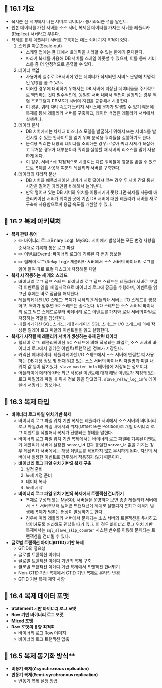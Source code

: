 ## 🦅 16.1 개요
* 복제는 한 서버에서 다른 서버로 데이터가 동기화되는 것을 말한다.
* 원본 데이터를 가진 서버를 소스 서버, 복제된 데이터를 가지는 서버를 레플리카(Replica) 서버라고 부른다.
* 복제를 통해 레플리카 서버를 구축하는 데는 여러 가지 목적이 있다.
  1. 스케일 아웃(Scale-out)
     * 스케일 업에는 한 대에서 트래픽을 처리할 수 있는 한계가 존재한다.
     * 따라서 복제를 사용해 DB 서버를 스케일 아웃할 수 있으며, 이를 통해 서비스를 좀 더 안정적으로 운영할 수 있다.
  2. 데이터 백업
     * 사용자의 실수로 DB서버에 있는 데이터가 삭제되면 서비스 운영에 치명적인 영향을 줄 수 있다.
     * 이러한 경우에 대비하기 위해서는 DB 서버에 저장된 데이터들을 주기적으로 백업하는 것이 필수적인데, 동일한 서버 내에서 백업이 실행되는 경우 백업 프로그램과 DBMS가 서버의 자원을 공유해서 사용한다.
     * 이 경우, 쿼리 처리 속도가 느려져 서비스에 문제가 발생할 수 있기 떄문에 복제를 통해 레플리카 서버를 구축하고, 데이터 백업은 레플리카 서버에서 실행한다.
  3. 데이터 분석
     * DB 서버에서는 차세대 비즈니스 모델을 발굴하기 위해서 또는 서비스를 발전시킬 수 있는 인사이트를 얻기 위해 분석용 쿼리들을 실행하기도 한다.
     * 분석용 쿼리는 대량의 데이터를 조회하는 경우가 많아 쿼리 자체가 복잡하고 무거운 경우가 대부분이라 쿼리를 실행할 때 서버의 리소스를 많이 사용하게 된다.
     * 이 경우, 서비스에 직접적으로 사용되는 다른 쿼리들이 영향을 받을 수 있으므로 복제를 사용해 여분의 레플리카 서버를 구축한다.
  4. 데이터의 지리적 분산
     * DB 서버와 애플리케이션 서버가 서로 떨어져 있는 경우 두 서버 간의 통신 시간은 떨어진 거리만큼 비례해서 늘어난다.
     * 만약 떨어져 있는 DB 서버의 위치를 이동시키지 못했다면 복제를 사용해 애플리케이션 서버가 위치한 곳에 기존 DB 서버에 대한 레플리카 서버를 새로 구축해 사용함으로써 응답 속도를 개선할 수 있다.

## 🦅 16.2 복제 아키텍처
* **복제 관련 용어**
  * ✏️ 바이너리 로그(Binary Log): MySQL 서버에서 발생하는 모든 변경 사항을 순서대로 기록해 놓은 로그 파일
  * ✏️ 이벤트(Event): 바이너리 로그에 기록된 각 변경 정보들
  * ✏️ 릴레이 로그(Relay Log): 레플리카 서버에서 소스 서버의 바이너리 로그를 읽어 들여 따로 로컬 디스크에 저장해둔 파일
* **복제 시 작동하는 세 개의 스레드**
  * 바이너리 로그 덤프 스레드: 바이너리 로그 덤프 스레드는 레플리카 서버로 보낼 각 이벤트를 읽을 때 일시적으로 바이너리 로그에 잠금을 수행하며, 이벤트를 읽고난 후에는 바로 잠금을 해제한다.
  * 레플리케이션 I/O 스레드: 복제가 시작되면 레플리카 서버는 I/O 스레드를 생성하고, 복제가 멈추면 I/O 스레드는 종료된다. I/O 스레드는 소스 서버의 바이너리 로그 덤프 스레드로부터 바이너리 로그 이벤트를 가져와 로컬 서버의 파일로 저장하는 역할을 담당한다.
  * 레플리케이션 SQL 스레드: 레플리케이션 SQL 스레드는 I/O 스레드에 의해 작성된 릴레이 로그 파일의 이벤트들을 읽고 실행한다.
 * **복제가 시작될 때 레플리카 서버가 생성하는 복제 관련 데이터**
   * 릴레이 로그: 레플리케이션 I/O 스레드에 의해 작성되는 파일로, 소스 서버의 바이너리 로그에서 읽어온 이벤트(트랜잭션) 정보가 저장된다.
   * 커넥션 메타데이터: 레플리케이션 I/O 스레드에서 소스 서버에 연결할 때 사용하는 DB 계정 정보 및 현재 읽고 있는 소스 서버의 바이너리 파일명과 파일 내 위치 값 등이 담겨있다. `slave_master_info` 테이블에 저장되는 정보이다.
   * 어플라이어 메타데이터: 최근 적용된 이벤트에 대해 해당 이벤트가 저장돼 있는 로그 파일명과 파일 내 위치 정보 등을 담고있다. `slave_relay_log_info` 테이블에 저장되는 정보이다.

## 🦅 16.3 복제 타입
* **바이너리 로그 파일 위치 기반 복제**
  * 바이너리 로그 파일 위치 기반 복제는 레플리카 서버에서 소스 서버의 바이너리 로그 파일명과 파일 내에서의 위치(Offset 또는 Position)로 개별 바이너리 로그 이벤트를 식별해서 복제가 진행되는 형태를 말한다.
  * 바이너리 로그 파일 위치 기반 복제에서는 바이너리 로그 파일에 기록된 이벤트가 레플리카 서버에 설정된 server_id 값과 동일한 server_id 값을 가지는 경우 레플리카 서버에서는 해당 이벤트를 적용하지 않고 무시하게 된다. 자신의 서버에서 발생한 이벤트로 간주해서 적용하지 않기 때문이다.
  * **바이너리 로그 파일 위치 기반의 복제 구축**
    1. 설정 준비
    2. 복제 계정 준비
    3. 데이터 복사
    4. 복제 시작
  * **바이너리 로그 파일 위치 기반의 복제에서 트랜잭션 건너뛰기**
    * 복제로 구성돼 있는 MySQL 서버들을 운영하다 보면 종종 레플리카 서버에서 소스 서버로부터 넘어온 트랜잭션이 제대로 실행되지 못하고 에러가 발생해 복제가 멈추는 현상이 발생하기도 한다.
    * 경우에 따라 레플리카 서버에서 문제되는 소스 서버의 트랜잭션을 무시하고 넘어가도록 처리해도 괜찮을 때가 있다. 이 경우 바이너리 로그 위치 기반 복제에서는 `sql_slave_skip_counter` 시스템 변수를 이용해 문제되는 트랜잭션을 건너뛸 수 있다.
* **글로벌 트랜잭션 아이디(GTID) 기반 복제**
  * GTID의 필요성
  * 글로벌 트랜잭션 아이디
  * 글로벌 트랜잭션 아이디 기반의 복제 구축
  * 글로벌 트랜잭션 아이디 기반 복제에서 트랜잭션 건너뛰기
  * Non-GTID 기반 복제에서 GTID 기반 복제로 온라인 변경
  * GTID 기반 복제 제약 사항

## 🦅 16.4 복제 데이터 포맷
* **Statement 기반 바이너리 로그 포맷**
* **Row 기반 바이너리 로그 포맷**
* **Mixed 포맷**
* **Row 포맷의 용향 최적화**
  * 바이너리 로그 Row 이미지
  * 바이너리 로그 트랜잭션 압축

## 🦅 16.5 복제 동기화 방식**
* **비동기 복제(Asynchronous replication)**
* **반동기 복제(Semi-synchronous replication)**
  * 반동기 복제 설정 방법
